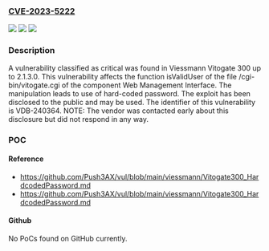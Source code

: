 ### [CVE-2023-5222](https://cve.mitre.org/cgi-bin/cvename.cgi?name=CVE-2023-5222)
![](https://img.shields.io/static/v1?label=Product&message=Vitogate%20300&color=blue)
![](https://img.shields.io/static/v1?label=Version&message=%3D%202.1.0%20&color=brighgreen)
![](https://img.shields.io/static/v1?label=Vulnerability&message=CWE-259%20Use%20of%20Hard-coded%20Password&color=brighgreen)

### Description

A vulnerability classified as critical was found in Viessmann Vitogate 300 up to 2.1.3.0. This vulnerability affects the function isValidUser of the file /cgi-bin/vitogate.cgi of the component Web Management Interface. The manipulation leads to use of hard-coded password. The exploit has been disclosed to the public and may be used. The identifier of this vulnerability is VDB-240364. NOTE: The vendor was contacted early about this disclosure but did not respond in any way.

### POC

#### Reference
- https://github.com/Push3AX/vul/blob/main/viessmann/Vitogate300_HardcodedPassword.md
- https://github.com/Push3AX/vul/blob/main/viessmann/Vitogate300_HardcodedPassword.md

#### Github
No PoCs found on GitHub currently.

